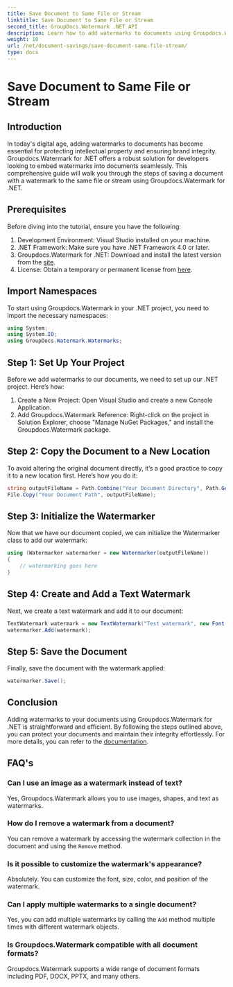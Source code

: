 ```yaml
---
title: Save Document to Same File or Stream
linktitle: Save Document to Same File or Stream
second_title: GroupDocs.Watermark .NET API
description: Learn how to add watermarks to documents using Groupdocs.Watermark for .NET. This guide provides instructions to ensure document protection and integrity.
weight: 10
url: /net/document-savings/save-document-same-file-stream/
type: docs
---
```

# Save Document to Same File or Stream

## Introduction
In today's digital age, adding watermarks to documents has become essential for protecting intellectual property and ensuring brand integrity. Groupdocs.Watermark for .NET offers a robust solution for developers looking to embed watermarks into documents seamlessly. This comprehensive guide will walk you through the steps of saving a document with a watermark to the same file or stream using Groupdocs.Watermark for .NET.
## Prerequisites
Before diving into the tutorial, ensure you have the following:
1. Development Environment: Visual Studio installed on your machine.
2. .NET Framework: Make sure you have .NET Framework 4.0 or later.
3. Groupdocs.Watermark for .NET: Download and install the latest version from the [site](https://releases.groupdocs.com/Watermark/net/).
4. License: Obtain a temporary or permanent license from [here](https://purchase.groupdocs.com/temporary-license/).
## Import Namespaces
To start using Groupdocs.Watermark in your .NET project, you need to import the necessary namespaces:
```csharp
using System;
using System.IO;
using GroupDocs.Watermark.Watermarks;
```
## Step 1: Set Up Your Project
Before we add watermarks to our documents, we need to set up our .NET project. Here’s how:
1. Create a New Project: Open Visual Studio and create a new Console Application.
2. Add Groupdocs.Watermark Reference: Right-click on the project in Solution Explorer, choose "Manage NuGet Packages," and install the Groupdocs.Watermark package.
## Step 2: Copy the Document to a New Location
To avoid altering the original document directly, it’s a good practice to copy it to a new location first. Here’s how you do it:
```csharp
string outputFileName = Path.Combine("Your Document Directory", Path.GetFileName("Your Document Path"));
File.Copy("Your Document Path", outputFileName);
```
## Step 3: Initialize the Watermarker
Now that we have our document copied, we can initialize the Watermarker class to add our watermark:
```csharp
using (Watermarker watermarker = new Watermarker(outputFileName))
{
    // watermarking goes here
}
```
## Step 4: Create and Add a Text Watermark
Next, we create a text watermark and add it to our document:
```csharp
TextWatermark watermark = new TextWatermark("Test watermark", new Font("Arial", 12));
watermarker.Add(watermark);
```
## Step 5: Save the Document
Finally, save the document with the watermark applied:
```csharp
watermarker.Save();
```
## Conclusion
Adding watermarks to your documents using Groupdocs.Watermark for .NET is straightforward and efficient. By following the steps outlined above, you can protect your documents and maintain their integrity effortlessly. For more details, you can refer to the [documentation](https://tutorials.groupdocs.com/Watermark/net/).
## FAQ's
### Can I use an image as a watermark instead of text?
Yes, Groupdocs.Watermark allows you to use images, shapes, and text as watermarks.
### How do I remove a watermark from a document?
You can remove a watermark by accessing the watermark collection in the document and using the `Remove` method.
### Is it possible to customize the watermark's appearance?
Absolutely. You can customize the font, size, color, and position of the watermark.
### Can I apply multiple watermarks to a single document?
Yes, you can add multiple watermarks by calling the `Add` method multiple times with different watermark objects.
### Is Groupdocs.Watermark compatible with all document formats?
Groupdocs.Watermark supports a wide range of document formats including PDF, DOCX, PPTX, and many others.
